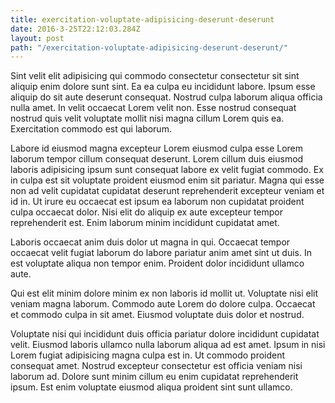 ```yaml
---
title: exercitation-voluptate-adipisicing-deserunt-deserunt
date: 2016-3-25T22:12:03.284Z
layout: post
path: "/exercitation-voluptate-adipisicing-deserunt-deserunt/"
---
```


Sint velit elit adipisicing qui commodo consectetur consectetur sit sint aliquip enim dolore sunt sint. Ea ea culpa eu incididunt labore. Ipsum esse aliquip do sit aute deserunt consequat. Nostrud culpa laborum aliqua officia nulla amet. In velit occaecat Lorem velit non. Esse nostrud consequat nostrud quis velit voluptate mollit nisi magna cillum Lorem quis ea. Exercitation commodo est qui laborum.

Labore id eiusmod magna excepteur Lorem eiusmod culpa esse Lorem laborum tempor cillum consequat deserunt. Lorem cillum duis eiusmod laboris adipisicing ipsum sunt consequat labore ex velit fugiat commodo. Ex in culpa est sit voluptate proident eiusmod enim sit pariatur. Magna qui esse non ad velit cupidatat cupidatat deserunt reprehenderit excepteur veniam et id in. Ut irure eu occaecat est ipsum ea laborum non cupidatat proident culpa occaecat dolor. Nisi elit do aliquip ex aute excepteur tempor reprehenderit est. Enim laborum minim incididunt cupidatat amet.

Laboris occaecat anim duis dolor ut magna in qui. Occaecat tempor occaecat velit fugiat laborum do labore pariatur anim amet sint ut duis. In est voluptate aliqua non tempor enim. Proident dolor incididunt ullamco aute.

Qui est elit minim dolore minim ex non laboris id mollit ut. Voluptate nisi elit veniam magna laborum. Commodo aute Lorem do dolore culpa. Occaecat et commodo culpa in sit amet. Eiusmod voluptate duis dolor et nostrud.

Voluptate nisi qui incididunt duis officia pariatur dolore incididunt cupidatat velit. Eiusmod laboris ullamco nulla laborum aliqua ad est amet. Ipsum in nisi Lorem fugiat adipisicing magna culpa est in. Ut commodo proident consequat amet. Nostrud excepteur consectetur est officia veniam nisi laborum ad. Dolore sunt minim cillum eu enim cupidatat reprehenderit ipsum. Est enim voluptate eiusmod aliqua proident sint sunt ullamco.